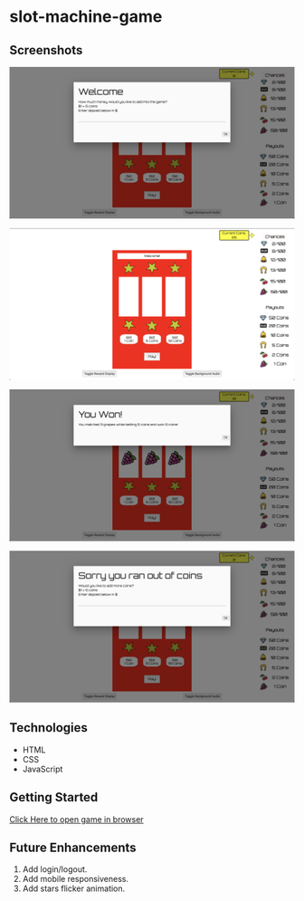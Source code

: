# slot-machine-game

## Screenshots

![Starting Game Page](images/startGameScreen.png)

![Main Game Page](images/mainGameScreen.png)

![What it looks like when you win coins](images/winGameScreen.png)

![What happens when you run out of coins or try to bet more coins than you have](images/loseGameScreen.png)

## Technologies

- HTML
- CSS
- JavaScript

## Getting Started

[Click Here to open game in browser](https://salmon117.github.io/slot-machine-game/)

## Future Enhancements

1. Add login/logout.
2. Add mobile responsiveness.
3. Add stars flicker animation.
